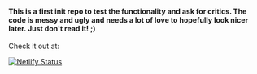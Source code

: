 #### This is a first init repo to test the functionality and ask for critics. The code is messy and ugly and needs a lot of love to hopefully look nicer later. Just don't read it! ;)

Check it out at:

[![Netlify Status](https://api.netlify.com/api/v1/badges/c451e9b8-1a0c-49bc-bef7-efceec46e068/deploy-status)](https://pimp-your-svg.netlify.app)